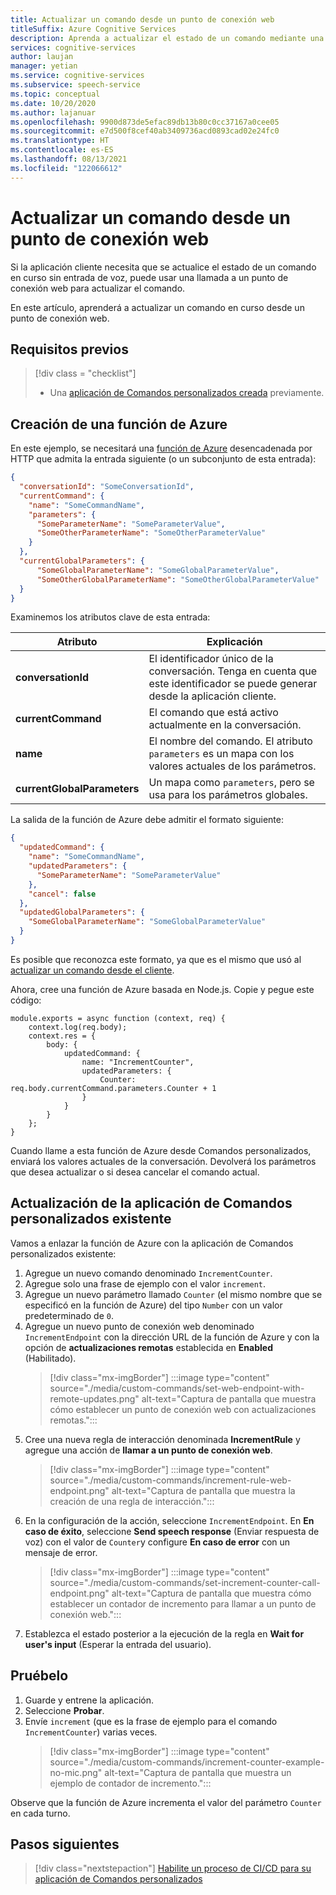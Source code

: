 ```yaml
---
title: Actualizar un comando desde un punto de conexión web
titleSuffix: Azure Cognitive Services
description: Aprenda a actualizar el estado de un comando mediante una llamada a un punto de conexión web.
services: cognitive-services
author: laujan
manager: yetian
ms.service: cognitive-services
ms.subservice: speech-service
ms.topic: conceptual
ms.date: 10/20/2020
ms.author: lajanuar
ms.openlocfilehash: 9900d873de5efac89db13b80c0cc37167a0cee05
ms.sourcegitcommit: e7d500f8cef40ab3409736acd0893cad02e24fc0
ms.translationtype: HT
ms.contentlocale: es-ES
ms.lasthandoff: 08/13/2021
ms.locfileid: "122066612"
---
```

# <a name="update-a-command-from-a-web-endpoint"></a>Actualizar un comando desde un punto de conexión web

Si la aplicación cliente necesita que se actualice el estado de un comando en curso sin entrada de voz, puede usar una llamada a un punto de conexión web para actualizar el comando.

En este artículo, aprenderá a actualizar un comando en curso desde un punto de conexión web.

## <a name="prerequisites"></a>Requisitos previos
> [!div class = "checklist"]
> * Una [aplicación de Comandos personalizados creada](quickstart-custom-commands-application.md) previamente.

## <a name="create-an-azure-function"></a>Creación de una función de Azure 

En este ejemplo, se necesitará una [función de Azure](../../azure-functions/index.yml) desencadenada por HTTP que admita la entrada siguiente (o un subconjunto de esta entrada):

```JSON
{
  "conversationId": "SomeConversationId",
  "currentCommand": {
    "name": "SomeCommandName",
    "parameters": {
      "SomeParameterName": "SomeParameterValue",
      "SomeOtherParameterName": "SomeOtherParameterValue"
    }
  },
  "currentGlobalParameters": {
      "SomeGlobalParameterName": "SomeGlobalParameterValue",
      "SomeOtherGlobalParameterName": "SomeOtherGlobalParameterValue"
  }
}
```

Examinemos los atributos clave de esta entrada:

| Atributo | Explicación |
| ---------------- | --------------------------------------------------------------------------------------------------------------------------- |
| **conversationId** | El identificador único de la conversación. Tenga en cuenta que este identificador se puede generar desde la aplicación cliente. |
| **currentCommand** | El comando que está activo actualmente en la conversación. |
| **name** | El nombre del comando. El atributo `parameters` es un mapa con los valores actuales de los parámetros. |
| **currentGlobalParameters** | Un mapa como `parameters`, pero se usa para los parámetros globales. |

La salida de la función de Azure debe admitir el formato siguiente:

```JSON
{
  "updatedCommand": {
    "name": "SomeCommandName",
    "updatedParameters": {
      "SomeParameterName": "SomeParameterValue"
    },
    "cancel": false
  },
  "updatedGlobalParameters": {
    "SomeGlobalParameterName": "SomeGlobalParameterValue"
  }
}
```

Es posible que reconozca este formato, ya que es el mismo que usó al [actualizar un comando desde el cliente](./how-to-custom-commands-update-command-from-client.md). 

Ahora, cree una función de Azure basada en Node.js. Copie y pegue este código:

```nodejs
module.exports = async function (context, req) {
    context.log(req.body);
    context.res = {
        body: {
            updatedCommand: {
                name: "IncrementCounter",
                updatedParameters: {
                    Counter: req.body.currentCommand.parameters.Counter + 1
                }
            }
        }
    };
}
```

Cuando llame a esta función de Azure desde Comandos personalizados, enviará los valores actuales de la conversación. Devolverá los parámetros que desea actualizar o si desea cancelar el comando actual.

## <a name="update-the-existing-custom-commands-app"></a>Actualización de la aplicación de Comandos personalizados existente

Vamos a enlazar la función de Azure con la aplicación de Comandos personalizados existente:

1. Agregue un nuevo comando denominado `IncrementCounter`.
1. Agregue solo una frase de ejemplo con el valor `increment`.
1. Agregue un nuevo parámetro llamado `Counter` (el mismo nombre que se especificó en la función de Azure) del tipo `Number` con un valor predeterminado de `0`.
1. Agregue un nuevo punto de conexión web denominado `IncrementEndpoint` con la dirección URL de la función de Azure y con la opción de **actualizaciones remotas** establecida en **Enabled** (Habilitado).
    > [!div class="mx-imgBorder"]
    > :::image type="content" source="./media/custom-commands/set-web-endpoint-with-remote-updates.png" alt-text="Captura de pantalla que muestra cómo establecer un punto de conexión web con actualizaciones remotas.":::
1. Cree una nueva regla de interacción denominada **IncrementRule** y agregue una acción de **llamar a un punto de conexión web**.
    > [!div class="mx-imgBorder"]
    > :::image type="content" source="./media/custom-commands/increment-rule-web-endpoint.png" alt-text="Captura de pantalla que muestra la creación de una regla de interacción.":::
1. En la configuración de la acción, seleccione `IncrementEndpoint`. En **En caso de éxito**, seleccione **Send speech response** (Enviar respuesta de voz) con el valor de `Counter`y configure **En caso de error** con un mensaje de error.
    > [!div class="mx-imgBorder"]
    > :::image type="content" source="./media/custom-commands/set-increment-counter-call-endpoint.png" alt-text="Captura de pantalla que muestra cómo establecer un contador de incremento para llamar a un punto de conexión web.":::
1. Establezca el estado posterior a la ejecución de la regla en **Wait for user's input** (Esperar la entrada del usuario).

## <a name="test-it"></a>Pruébelo

1. Guarde y entrene la aplicación.
1. Seleccione **Probar**.
1. Envíe `increment` (que es la frase de ejemplo para el comando `IncrementCounter`) varias veces.
    > [!div class="mx-imgBorder"]
    > :::image type="content" source="./media/custom-commands/increment-counter-example-no-mic.png" alt-text="Captura de pantalla que muestra un ejemplo de contador de incremento.":::

Observe que la función de Azure incrementa el valor del parámetro `Counter` en cada turno.

## <a name="next-steps"></a>Pasos siguientes

> [!div class="nextstepaction"]
> [Habilite un proceso de CI/CD para su aplicación de Comandos personalizados](./how-to-custom-commands-deploy-cicd.md)